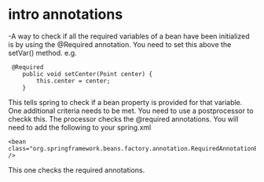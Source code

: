 # intro annotations
-A way to check if all the required variables of a bean have been initialized is by using the @Required annotation. You need to set this above the setVar() method.
e.g.

``` 
 @Required
    public void setCenter(Point center) {
        this.center = center;
    }
```  
This tells spring to check if a bean property is provided for that variable. 
One additional criteria needs to be met. You need to use a postprocessor to checkk this. The processor checks the @required annotations.
You will need to add the following to your spring.xml

``` 
<bean class="org.springframework.beans.factory.annotation.RequiredAnnotationBeanPostProcessor" />
```  
 
This one checks the required annotations.

